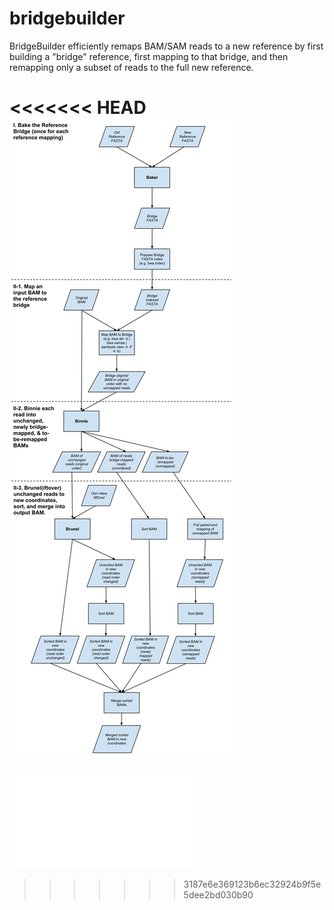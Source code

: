 bridgebuilder
=============

BridgeBuilder efficiently remaps BAM/SAM reads to a new reference by first building a "bridge" reference, first mapping to that bridge, and then remapping only a subset of reads to the full new reference. 

<<<<<<< HEAD
![BridgeBuilder System Diagram](docs/BridgeBuilderSystemDiagram.svg?raw=true)
=======
![BridgeBuilder System Diagram](docs/BridgeBuilderSystemDiagram.pdf?raw=true)
>>>>>>> 3187e6e369123b6ec32924b9f5e5dee2bd030b90

